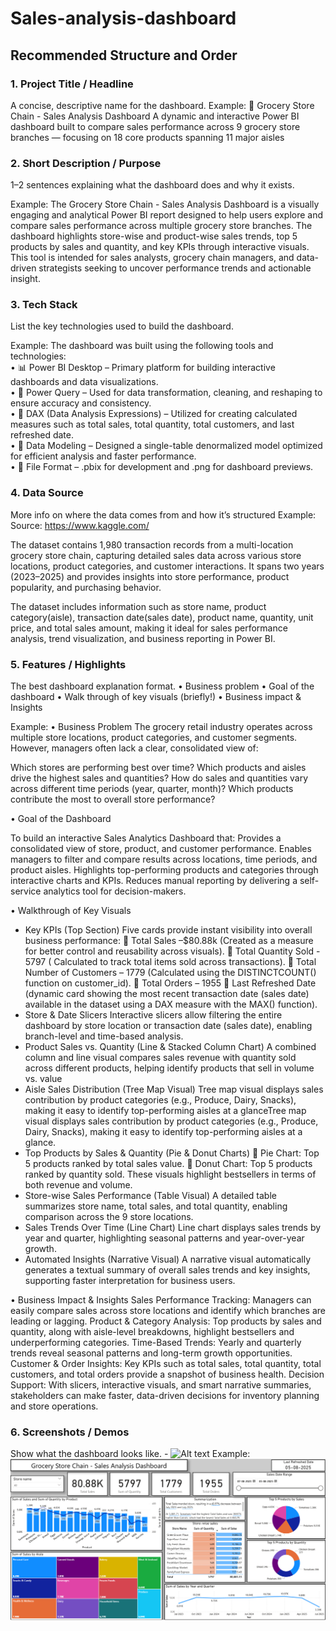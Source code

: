 # Sales-analysis-dashboard
## Recommended Structure and Order
### 1.	Project Title / Headline
A concise, descriptive name for the dashboard.
Example: 
🛒 Grocery Store Chain - Sales Analysis Dashboard
A dynamic and interactive Power BI dashboard built to compare sales performance across 9 grocery store branches — focusing on 18 core products spanning 11 major aisles

### 2.	Short Description / Purpose
1–2 sentences explaining what the dashboard does and why it exists.

Example: 
The Grocery Store Chain - Sales Analysis Dashboard is a visually engaging and analytical Power BI report designed to help users explore and compare sales performance across multiple grocery store branches. The dashboard highlights store-wise and product-wise sales trends, top 5 products by sales and quantity, and key KPIs through interactive visuals. This tool is intended for sales analysts, grocery chain managers, and data-driven strategists seeking to uncover performance trends and actionable insight.

### 3.	Tech Stack
List the key technologies used to build the dashboard.

Example:
The dashboard was built using the following tools and technologies:<br>
•	📊 Power BI Desktop – Primary platform for building interactive dashboards and data visualizations.<br>
•	📂 Power Query – Used for data transformation, cleaning, and reshaping to ensure accuracy and consistency.<br>
•	🧠 DAX (Data Analysis Expressions) – Utilized for creating calculated measures such as total sales, total quantity, total customers, and last refreshed date.<br>
•	📝 Data Modeling – Designed a single-table denormalized model optimized for efficient analysis and faster performance.<br>
•	📁 File Format – .pbix for development and .png for dashboard previews.

### 4.	Data Source
More info on where the data comes from and how it’s structured
Example:
Source:  https://www.kaggle.com/

The dataset contains 1,980 transaction records from a multi-location grocery store chain, capturing detailed sales data across various store locations, product categories, and customer interactions. It spans two years (2023–2025) and provides insights into store performance, product popularity, and purchasing behavior.

The dataset includes information such as store name, product category(aisle), transaction date(sales date), product name, quantity, unit price, and total sales amount, making it ideal for sales performance analysis, trend visualization, and business reporting in Power BI.

### 5.	Features / Highlights
The best dashboard explanation format. 
•	Business problem
•	Goal of the dashboard
•	Walk through of key visuals (briefly!)
•	Business impact & Insights

Example:
•	Business Problem
The grocery retail industry operates across multiple store locations, product categories, and customer segments. However, managers often lack a clear, consolidated view of:

Which stores are performing best over time?
Which products and aisles drive the highest sales and quantities?
How do sales and quantities vary across different time periods (year, quarter, month)?
Which products contribute the most to overall store performance?

•	Goal of the Dashboard

To build an interactive Sales Analytics Dashboard that:
Provides a consolidated view of store, product, and customer performance.
Enables managers to filter and compare results across locations, time periods, and product aisles.
Highlights top-performing products and categories through interactive charts and KPIs.
Reduces manual reporting by delivering a self-service analytics tool for decision-makers.

•	Walkthrough of Key Visuals
- Key KPIs (Top Section)
    Five cards provide instant visibility into overall business performance:
    	Total Sales –$80.88k (Created as a measure for better control and reusability across visuals).
    	Total Quantity Sold - 5797 ( Calculated to track total items sold across transactions).
    	Total Number of Customers – 1779 (Calculated using the DISTINCTCOUNT() function on customer_id).
    	Total Orders – 1955
    	Last Refreshed Date (dynamic card showing the most recent transaction date (sales date) available in the dataset using a DAX measure with the MAX() function).
-	Store & Date Slicers
        Interactive slicers allow filtering the entire dashboard by store location or transaction date (sales date), enabling branch-level and time-based analysis.
-	Product Sales vs. Quantity (Line & Stacked Column Chart)
        A combined column and line visual compares sales revenue with quantity sold across different products, helping identify products that sell in volume vs. value
-	Aisle Sales Distribution (Tree Map Visual)
        Tree map visual displays sales contribution by product categories (e.g., Produce, Dairy, Snacks), making it easy to identify top-performing aisles at a glanceTree map visual displays sales contribution by product categories (e.g., Produce, Dairy, Snacks), making it easy to identify top-performing aisles at a glance.
-	Top Products by Sales & Quantity (Pie & Donut Charts)
        	Pie Chart: Top 5 products ranked by total sales value.
        	Donut Chart: Top 5 products ranked by quantity sold.
        These visuals highlight bestsellers in terms of both revenue and volume.
-	Store-wise Sales Performance (Table Visual)
        A detailed table summarizes store name, total sales, and total quantity, enabling comparison across the 9 store locations.
-	Sales Trends Over Time (Line Chart)
        Line chart displays sales trends by year and quarter, highlighting seasonal patterns and year-over-year growth.
-	Automated Insights (Narrative Visual)
        A narrative visual automatically generates a textual summary of overall sales trends and key insights, supporting faster interpretation for business users.

•	Business Impact & Insights
Sales Performance Tracking: Managers can easily compare sales across store locations and identify which branches are leading or lagging.
Product & Category Analysis: Top products by sales and quantity, along with aisle-level breakdowns, highlight bestsellers and underperforming categories.
Time-Based Trends: Yearly and quarterly trends reveal seasonal patterns and long-term growth opportunities.
Customer & Order Insights: Key KPIs such as total sales, total quantity, total customers, and total orders provide a snapshot of business health.
Decision Support: With slicers, interactive visuals, and smart narrative summaries, stakeholders can make faster, data-driven decisions for inventory planning and store operations.

### 6.	Screenshots / Demos
Show what the dashboard looks like. - ![Alt text]()
Example: ![Dashboard Preview](https://github.com/R-Saran19/Sales-Analysis-Dashboard/blob/main/Dashboard%20Snapshot.png)
